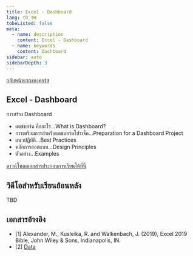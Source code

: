 ```yaml
---
title: Excel - Dashboard
lang: th_TH
tobeListed: false
meta:
  - name: description
    content: Excel - Dashboard
  - name: keywords
    content: Dashboard
sidebar: auto
sidebarDepth: 3
---
```

[กลับหน้าแรกของคอร์ส](/courses/is281/)

## Excel - Dashboard

การสร้าง Dashboard

- แดชบอร์ด คืออะไร...What is Dashboard?
- การเตรียมการสำหรับแดชบอร์ดโปรเจ็ค...Preparation for a Dashboard Project
- แนวปฏิบัติ...Best Practices
- หลักการออกแบบ...Design Principles
- ตัวอย่าง...Examples

[ดาวน์โหลดเอกสารประกอบการเรียนได้ที่นี่](</assets/is281/xls/06-Dashboard.pdf>)

## วิดีโอสำหรับเรียนย้อนหลัง

TBD
<!-- <iframe id="ytplayer" type="text/html" width="640" height="360"
  src="https://www.youtube.com/embed/waYa6-sBokQ?autoplay=0&origin=https://mentor2code.com"
  frameborder="0"></iframe> -->

## เอกสารอ้างอิง

- [1] Alexander, M., Kusleika, R. and Walkenbach, J. (2019), Excel 2019 Bible, John Wiley & Sons, Indianapolis, IN.
- [2] [Data](<https://media.wiley.com/product_ancillary/89/11195147/DOWNLOAD/Complete%20book_Worksheet.zip>)
